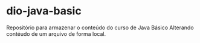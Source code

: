 # dio-java-basic
Repositório para armazenar o conteúdo do curso de Java Básico
Alterando contéudo de um arquivo de forma local.

